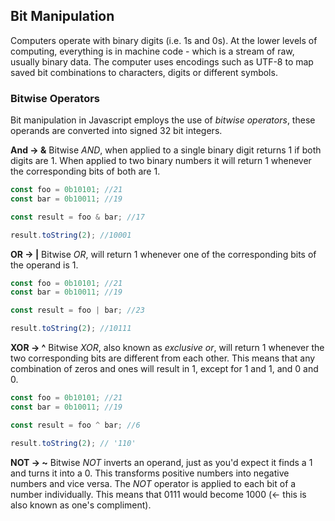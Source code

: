 ## Bit Manipulation
Computers operate with binary digits (i.e. 1s and 0s). At the lower levels of computing, everything is in machine code - which is a stream of raw, usually binary data. The computer uses encodings such as UTF-8 to map saved bit combinations to characters, digits or different symbols. 

### Bitwise Operators
Bit manipulation in Javascript employs the use of *bitwise operators*, these operands are converted into signed 32 bit integers. 

**And -> &** 
Bitwise _AND_, when applied to a single binary digit returns 1 if both digits are 1. When applied to two binary numbers it will return 1 whenever the corresponding bits of both are 1. 

```javascript 
const foo = 0b10101; //21
const bar = 0b10011; //19

const result = foo & bar; //17

result.toString(2); //10001
```

**OR -> |** 
Bitwise _OR_, will return 1 whenever one of the corresponding bits of the operand is 1. 

```javascript 
const foo = 0b10101; //21
const bar = 0b10011; //19

const result = foo | bar; //23

result.toString(2); //10111
```

**XOR -> ^**
Bitwise _XOR_, also known as _exclusive or_, will return 1 whenever the two corresponding bits are different from each other. This means that any combination of zeros and ones will result in 1, except for 1 and 1, and 0 and 0. 

```javascript 
const foo = 0b10101; //21
const bar = 0b10011; //19

const result = foo ^ bar; //6 

result.toString(2); // '110'
```

**NOT -> ~** 
Bitwise _NOT_ inverts an operand, just as you'd expect it finds a 1 and turns it into a 0. This transforms positive numbers into negative numbers and vice versa. The _NOT_ operator is applied to each bit of a number individually. This means that 0111 would become 1000 (<- this is also known as one's compliment). 